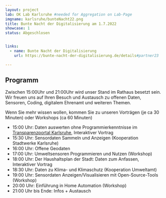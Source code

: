 ```yaml
---
layout: project
lab: OK Lab Karlsruhe #needed for Aggregation on Lab-Page
imgname: karlsruhe/bunteNacht22.png
title: Bunte Nacht der Digitalisierung am 1.7.2022
showcase: 1
status: Abgeschlosen


links:
  - name: Bunte Nacht der Digitalisierung
    url: https://bunte-nacht-der-digitalisierung.de/details#partner23

---
```


## Programm
Zwischen 15:00Uhr und 21:00Uhr wird unser Stand im Rathaus besetzt sein. 
Wir freuen uns auf Ihren Besuch und Austausch zu offenen Daten, Sensoren, Coding, digitalem Ehrenamt und weiteren Themen.

Wenn Sie mehr wissen wollen, kommen Sie zu unseren Vorträgen (je ca 30 Minuten) oder Workshops (ca 60 Minuten)

 * 15:00 Uhr: Daten auswerten ohne Programmierkenntnisse im [Transparenzportal Karlsruhe](https://transparenz.karlsruhe.de), Interaktiver Vortrag
 * 15:30 Uhr: Sensordaten Sammeln und Anzeigen (Kooperation Stadtwerke Karlsruhe)
 * 16:00 Uhr: Offene Geodaten
 * 17:00 Uhr: Umweltsensoren Programmieren und Nutzen (Workshop) 
 * 18:00 Uhr: Der Haushaltsplan der Stadt: Daten zum Anfassen, Interaktiver Vortrag
 * 18:30 Uhr: Daten zu Klima- und Klimaschutz (Kooperation Umweltamt) 
 * 19:00 Uhr: Sensordaten Anzeigen/Visualisieren mit Open-Source-Tools (Workshop)
 * 20:00 Uhr: Einführung in Home Automation (Workshop) 
 * 21:00 Uhr bis Ende: Infos + Austausch


<!--
[Twitter](https://twitter.com/hashtag/ka2020opendata)
-->


